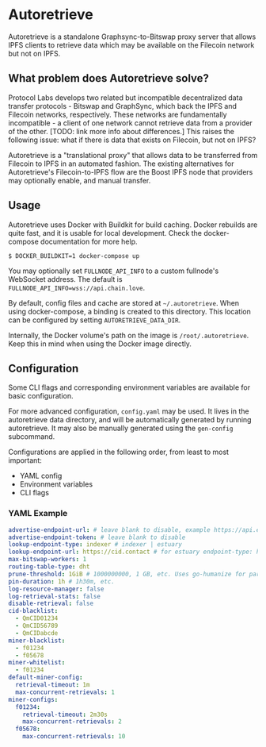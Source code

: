 # Autoretrieve

Autoretrieve is a standalone Graphsync-to-Bitswap proxy server that allows IPFS clients to retrieve data which may be available on the Filecoin network but not on IPFS. 

## What problem does Autoretrieve solve?

Protocol Labs develops two related but incompatible decentralized data transfer protocols - Bitswap and GraphSync, which back the IPFS and Filecoin networks, respectively. These networks are fundamentally incompatible - a client of one network cannot retrieve data from a provider of the other. [TODO: link more info about differences.] This raises the following issue: what if there is data that exists on Filecoin, but not on IPFS?

Autoretrieve is a "translational proxy" that allows data to be transferred from Filecoin to IPFS in an automated fashion. The existing alternatives for Autoretrieve's Filecoin-to-IPFS flow are the Boost IPFS node that providers may optionally enable, and manual transfer.

## Usage

Autoretrieve uses Docker with Buildkit for build caching. Docker rebuilds are
quite fast, and it is usable for local development. Check the docker-compose
documentation for more help.

```console
$ DOCKER_BUILDKIT=1 docker-compose up
```

You may optionally set `FULLNODE_API_INFO` to a custom fullnode's WebSocket
address. The default is `FULLNODE_API_INFO=wss://api.chain.love`.

By default, config files and cache are stored at `~/.autoretrieve`. When using
docker-compose, a binding is created to this directory. This location can be
configured by setting `AUTORETRIEVE_DATA_DIR`.

Internally, the Docker volume's path on the image is `/root/.autoretrieve`. Keep
this in mind when using the Docker image directly.

## Configuration

Some CLI flags and corresponding environment variables are available for basic configuration.

For more advanced configuration, `config.yaml` may be used. It lives in the autoretrieve data directory, and will be automatically generated by running autoretrieve. It may also be manually generated using the `gen-config` subcommand.

Configurations are applied in the following order, from least to most important:
- YAML config
- Environment variables
- CLI flags

### YAML Example

```yaml
advertise-endpoint-url: # leave blank to disable, example https://api.estuary.tech/autoretrieve/heartbeat (must be registered)
advertise-endpoint-token: # leave blank to disable
lookup-endpoint-type: indexer # indexer | estuary
lookup-endpoint-url: https://cid.contact # for estuary endpoint-type: https://api.estuary.tech/retrieval-candidates
max-bitswap-workers: 1
routing-table-type: dht
prune-threshold: 1GiB # 1000000000, 1 GB, etc. Uses go-humanize for parsing. Table of valid byte sizes can be found here: https://github.com/dustin/go-humanize/blob/v1.0.0/bytes.go#L34-L62
pin-duration: 1h # 1h30m, etc.
log-resource-manager: false
log-retrieval-stats: false
disable-retrieval: false
cid-blacklist:
  - QmCID01234
  - QmCID56789
  - QmCIDabcde
miner-blacklist:
  - f01234
  - f05678
miner-whitelist:
  - f01234
default-miner-config:
  retrieval-timeout: 1m
  max-concurrent-retrievals: 1
miner-configs:
  f01234:
    retrieval-timeout: 2m30s
    max-concurrent-retrievals: 2
  f05678:
    max-concurrent-retrievals: 10
```
